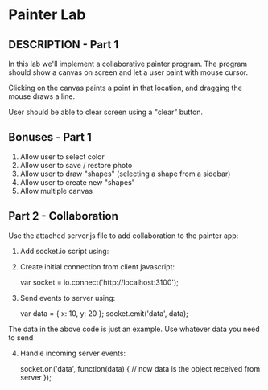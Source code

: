 # Painter Lab

## DESCRIPTION - Part 1

In this lab we'll implement a collaborative painter program. The program should show a canvas on screen and let a user paint with mouse cursor.

Clicking on the canvas paints a point in that location, and dragging the mouse draws a line.

User should be able to clear screen using a "clear" button.

## Bonuses - Part 1

1. Allow user to select color
2. Allow user to save / restore photo
3. Allow user to draw "shapes" (selecting a shape from a sidebar)
4. Allow user to create new "shapes"
5. Allow multiple canvas

## Part 2 - Collaboration

Use the attached server.js file to add collaboration to the painter app:

1. Add socket.io script using:

    <script src="/socket.io/socket.io.js"></script>

2. Create initial connection from client javascript:

    var socket = io.connect('http://localhost:3100');

3. Send events to server using:

    var data = { x: 10, y: 20 };
    socket.emit('data', data);

The data in the above code is just an example. Use whatever data you need to send

4. Handle incoming server events:

    socket.on('data', function(data) {
      // now data is the object received from server
    });


